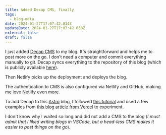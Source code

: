 ```yaml
---
title: Added Decap CMS, finally
tags:
  - blog-meta
date: 2024-01-27T17:07:42.034Z
updateDate: 2024-01-27T17:07:42.038Z
external: false
draft: false
---
```

I just added [Decap CMS](https://decapcms.org/) to my blog. It's straightforward and helps me to post more on the go. I don't need a computer and commit everything manually to git. Decap syncs everything to the repository of this blog (which is publicly available [here](https://github.com/candostdagdeviren/candost.blog-astro)).

Then Netlify picks up the deployment and deploys the blog.

The authentication to CMS is also configured via Netlify and GitHub, making me love Netlify even more.

To add Decap to this [Astro](https://astro.build/) blog, I followed [this tutorial](https://decapcms.org/docs/add-to-your-site/) and used a few examples from [this blog article from Vercel](https://aalam.vercel.app/blog/astro-and-git-cms-netlify) to experiment.

I don't know why I waited so long and did not add a CMS to the blog (*I must admit that I liked writing blogs in VSCode, but a head-less CMS makes it easier to post things on the go*).
